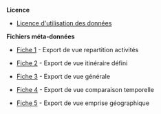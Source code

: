 **Licence**

- [Licence d'utilisation des données](https://outdoorvision.fr/medias/licences-et-metadonnees/licence-utilisation-donnees.pdf)
<p></p>

**Fichiers méta-données**

- [Fiche 1](https://outdoorvision.fr/medias/licences-et-metadonnees/Fichemetadonnees_1.pdf) - Export de vue repartition activités
<p></p>

- [Fiche 2](https://outdoorvision.fr/medias/licences-et-metadonnees/Fichemetadonnees_2.pdf) - Export de vue itinéraire défini
<p></p>

- [Fiche 3](https://outdoorvision.fr/medias/licences-et-metadonnees/Fichemetadonnees_3.pdf) - Export de vue générale
<p></p>

- [Fiche 4](https://outdoorvision.fr/medias/licences-et-metadonnees/Fichemetadonnees_4.pdf) - Export de vue comparaison temporelle
<p></p>

- [Fiche 5](https://outdoorvision.fr/medias/licences-et-metadonnees/Fichemetadonnees_5.pdf) - Export de vue emprise géographique
<p></p>
